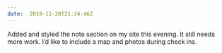 ```yaml
---
date:  2019-11-20T21:24:46Z
---
```

Added and styled the note section on my site this evening. It still needs more work. I’d like to include a map and photos during check ins. 

